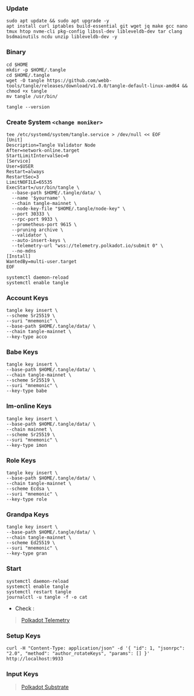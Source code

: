 ### Update
```
sudo apt update && sudo apt upgrade -y
apt install curl iptables build-essential git wget jq make gcc nano tmux htop nvme-cli pkg-config libssl-dev libleveldb-dev tar clang bsdmainutils ncdu unzip libleveldb-dev -y
```

### Binary
```
cd $HOME
mkdir -p $HOME/.tangle
cd $HOME/.tangle
wget -O tangle https://github.com/webb-tools/tangle/releases/download/v1.0.0/tangle-default-linux-amd64 && chmod +x tangle
mv tangle /usr/bin/
```

```
tangle --version
```

### Create System `<change moniker>`
```
tee /etc/systemd/system/tangle.service > /dev/null << EOF
[Unit]
Description=Tangle Validator Node
After=network-online.target
StartLimitIntervalSec=0
[Service]
User=$USER
Restart=always
RestartSec=3
LimitNOFILE=65535
ExecStart=/usr/bin/tangle \
  --base-path $HOME/.tangle/data/ \
  --name '$yourname' \
  --chain tangle-mainnet \
  --node-key-file "$HOME/.tangle/node-key" \
  --port 30333 \
  --rpc-port 9933 \
  --prometheus-port 9615 \
  --pruning archive \
  --validator \
  --auto-insert-keys \
  --telemetry-url "wss://telemetry.polkadot.io/submit 0" \
  --no-mdns
[Install]
WantedBy=multi-user.target
EOF
```
```
systemctl daemon-reload
systemctl enable tangle
```
### Account Keys
```
tangle key insert \
--scheme Sr25519 \
--suri "mnemonic" \
--base-path $HOME/.tangle/data/ \
--chain tangle-mainnet \
--key-type acco
```
### Babe Keys
```
tangle key insert \
--base-path $HOME/.tangle/data/ \
--chain tangle-mainnet \
--scheme Sr25519 \
--suri "mnemonic" \
--key-type babe
```
### Im-online Keys
```
tangle key insert \
--base-path $HOME/.tangle/data/ \
--chain mainnet \
--scheme Sr25519 \
--suri "mnemonic" \
--key-type imon
```
### Role Keys
```
tangle key insert \
--base-path $HOME/.tangle/data/ \
--chain tangle-mainnet \
--scheme Ecdsa \
--suri "mnemonic" \
--key-type role
```
### Grandpa Keys
```
tangle key insert \
--base-path $HOME/.tangle/data/ \
--chain tangle-mainnet \
--scheme Ed25519 \
--suri "mnemonic" \
--key-type gran
```

### Start
```
systemctl daemon-reload
systemctl enable tangle
systemctl restart tangle
journalctl -u tangle -f -o cat
```

- Check :
> [Polkadot Telemetry](https://telemetry.polkadot.io/#list/0x44f68476df71ebf765b630bf08dc1e0fedb2bf614a1aa0563b3f74f20e47b3e0")

### Setup Keys
```
curl -H "Content-Type: application/json" -d '{ "id": 1, "jsonrpc": "2.0", "method": "author_rotateKeys", "params": [] }' http://localhost:9933
```

### Input Keys
> [Polkadot Substrate](https://polkadot.js.org/apps/#/accounts")



